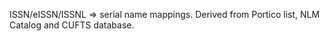 ISSN/eISSN/ISSNL => serial name mappings.
Derived from Portico list, NLM Catalog and CUFTS database.